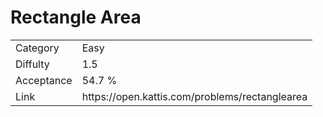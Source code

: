 # Rectangle Area

<table>
    <tr>
        <td>Category</td>
        <td>Easy</td>
    </tr>
    <tr>
        <td>Diffulty</td>
        <td>1.5</td>
    </tr>
    <tr>
        <td>Acceptance</td>
        <td>54.7 %</td>
    </tr>
    <tr>
        <td>Link</td>
        <td>https://open.kattis.com/problems/rectanglearea</td>
    </tr>
</table>